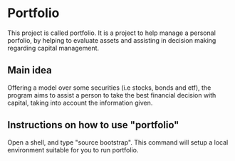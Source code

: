 # Portfolio

This project is called portfolio. It is a project to help manage a personal 
porfolio, by helping to evaluate assets and assisting in decision making
regarding capital management. 

## Main idea

Offering a model over some securities (i.e stocks, bonds and etf), the program
aims to assist a person to take the best financial decision with capital, taking
into account the information given.

## Instructions on how to use "portfolio"

Open a shell, and type "source bootstrap". This command will setup a local 
environment suitable for you to run portfolio.
